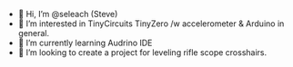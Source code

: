 - 👋 Hi, I’m @seleach (Steve)
- 👀 I’m interested in TinyCircuits TinyZero /w accelerometer & Arduino in general.
- 🌱 I’m currently learning Audrino IDE 
- 💞️ I’m looking to create a project for leveling rifle scope crosshairs.

<!---
seleach/seleach is a ✨ special ✨ repository because its `README.md` (this file) appears on your GitHub profile.
You can click the Preview link to take a look at your changes.
--->
